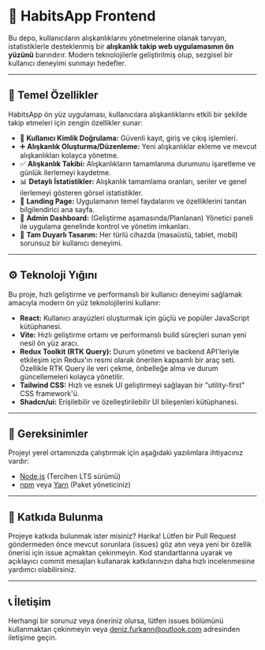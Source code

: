 # 🚀 HabitsApp Frontend

Bu depo, kullanıcıların alışkanlıklarını yönetmelerine olanak tanıyan, istatistiklerle desteklenmiş bir **alışkanlık takip web uygulamasının ön yüzünü** barındırır. Modern teknolojilerle geliştirilmiş olup, sezgisel bir kullanıcı deneyimi sunmayı hedefler.

---

## 🌟 Temel Özellikler

HabitsApp ön yüz uygulaması, kullanıcılara alışkanlıklarını etkili bir şekilde takip etmeleri için zengin özellikler sunar:

* 🔐 **Kullanıcı Kimlik Doğrulama:** Güvenli kayıt, giriş ve çıkış işlemleri.
* ➕ **Alışkanlık Oluşturma/Düzenleme:** Yeni alışkanlıklar ekleme ve mevcut alışkanlıkları kolayca yönetme.
* ✅ **Alışkanlık Takibi:** Alışkanlıkların tamamlanma durumunu işaretleme ve günlük ilerlemeyi kaydetme.
* 📊 **Detaylı İstatistikler:** Alışkanlık tamamlama oranları, seriler ve genel ilerlemeyi gösteren görsel istatistikler.
* 🏡 **Landing Page:** Uygulamanın temel faydalarını ve özelliklerini tanıtan bilgilendirici ana sayfa.
* 💼 **Admin Dashboard:** (Geliştirme aşamasında/Planlanan) Yönetici paneli ile uygulama genelinde kontrol ve yönetim imkanları.
* 📱 **Tam Duyarlı Tasarım:** Her türlü cihazda (masaüstü, tablet, mobil) sorunsuz bir kullanıcı deneyimi.

---

## ⚙️ Teknoloji Yığını

Bu proje, hızlı geliştirme ve performanslı bir kullanıcı deneyimi sağlamak amacıyla modern ön yüz teknolojilerini kullanır:

* **React:** Kullanıcı arayüzleri oluşturmak için güçlü ve popüler JavaScript kütüphanesi.
* **Vite:** Hızlı geliştirme ortamı ve performanslı build süreçleri sunan yeni nesil ön yüz aracı.
* **Redux Toolkit (RTK Query):** Durum yönetimi ve backend API'leriyle etkileşim için Redux'ın resmi olarak önerilen kapsamlı bir araç seti. Özellikle RTK Query ile veri çekme, önbelleğe alma ve durum güncellemeleri kolayca yönetilir.
* **Tailwind CSS:** Hızlı ve esnek UI geliştirmeyi sağlayan bir "utility-first" CSS framework'ü.
* **Shadcn/ui:** Erişilebilir ve özelleştirilebilir UI bileşenleri kütüphanesi.

---

## 🚀 Gereksinimler

Projeyi yerel ortamınızda çalıştırmak için aşağıdaki yazılımlara ihtiyacınız vardır:

* [Node.js](https://nodejs.org/en/download/) (Tercihen LTS sürümü)
* [npm](https://www.npmjs.com/get-npm) veya [Yarn](https://classic.yarnpkg.com/en/docs/install/) (Paket yöneticiniz)

---


## 🤝 Katkıda Bulunma

Projeye katkıda bulunmak ister misiniz? Harika! Lütfen bir Pull Request göndermeden önce mevcut sorunlara (issues) göz atın veya yeni bir özellik önerisi için issue açmaktan çekinmeyin. Kod standartlarına uyarak ve açıklayıcı commit mesajları kullanarak katkılarınızın daha hızlı incelenmesine yardımcı olabilirsiniz.

---



## 📞 İletişim

Herhangi bir sorunuz veya öneriniz olursa, lütfen issues bölümünü kullanmaktan çekinmeyin veya [deniz.furkann@outlook.com](mailto:deniz.furkann@outlook.com) adresinden iletişime geçin.
